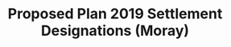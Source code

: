 ---
schema: default
title: Proposed Plan 2019 Settlement Designations (Moray)
organization: Moray Council
notes: >-
    Proposed Plan 2019 Settlement Designations (Moray)
resources:
  - name: Proposed Plan 2019 Settlement Designations (Moray) FEATURE LAYER
  - url: >-
      
  - format: FEATURE LAYER
license: 
category:

  - Planning
  - INSPIRE
maintainer: Moray Council
maintainer_email: someone@example.com
---